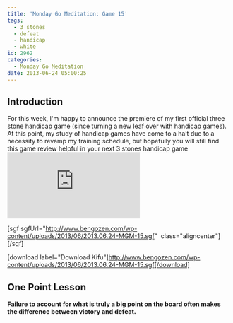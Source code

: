 ```yaml
---
title: 'Monday Go Meditation: Game 15'
tags:
  - 3 stones
  - defeat
  - handicap
  - white
id: 2962
categories:
  - Monday Go Meditation
date: 2013-06-24 05:00:25
---
```


## Introduction

For this week, I'm happy to announce the premiere of my first official three stone handicap game (since turning a new leaf over with handicap games). At this point, my study of handicap games have come to a halt due to a necessity to revamp my training schedule, but hopefully you will still find this game review helpful in your next 3 stones handicap game![
](http://www.bengozen.com/wp-content/uploads/2013/06/2013.06.24-MGM-15.sgf)

[sgf sgfUrl="http://www.bengozen.com/wp-content/uploads/2013/06/2013.06.24-MGM-15.sgf"  class="aligncenter"][/sgf]

[download label="Download Kifu"]http://www.bengozen.com/wp-content/uploads/2013/06/2013.06.24-MGM-15.sgf[/download]

## **One Point Lesson**

**Failure to account for what is truly a big point on the board often makes the difference between victory and defeat.**
